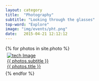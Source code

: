 ```yaml
---
layout: category
title:  "Photography"
subtitle: "Looking through the glasses"
top-word: "Explore"
image: "img/events/pht.png"
date:   2015-04-21 12:12:12
---
```

<section class="no-padding" id="portfolio">
    <div class="container-fluid">
        <div class="row no-gutter">
            {% for photos in site.photo %}
                <div class="col-lg-4 col-sm-6" style="padding: 5px;">
                    <a href="{{ site.baseurl }}{{ photos.url }}" class="portfolio-box">
                        <img src="{{ photos.image }}" class="img-responsive" alt="tech Image">
                        <div class="portfolio-box-caption">
                            <div class="portfolio-box-caption-content">
                                <div class="project-category text-faded center aclonica">
                                    {{ photos.subtitle }}
                                </div>
                                <div class="project-name center aclonica">
                                    {{ photos.title }}
                                </div>
                            </div>
                        </div>
                    </a>
                </div>
            {% endfor %}
        </div>
    </div>
</section>